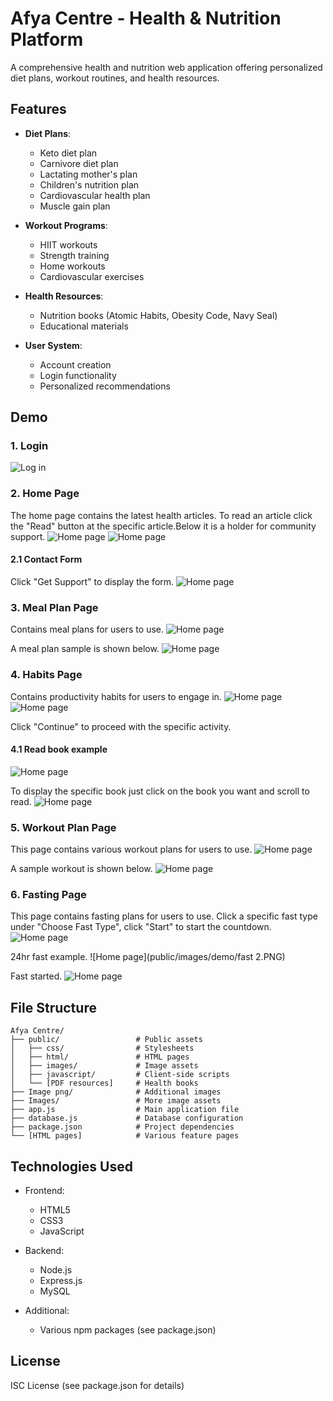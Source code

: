 # Afya Centre - Health & Nutrition Platform

A comprehensive health and nutrition web application offering personalized diet plans, workout routines, and health resources.

## Features

- **Diet Plans**:
  - Keto diet plan
  - Carnivore diet plan
  - Lactating mother's plan
  - Children's nutrition plan
  - Cardiovascular health plan
  - Muscle gain plan

- **Workout Programs**:
  - HIIT workouts
  - Strength training
  - Home workouts
  - Cardiovascular exercises

- **Health Resources**:
  - Nutrition books (Atomic Habits, Obesity Code, Navy Seal)
  - Educational materials

- **User System**:
  - Account creation
  - Login functionality
  - Personalized recommendations

## Demo

### 1. Login
![Log in](public/images/demo/login.PNG)

### 2. Home Page
The home page contains the latest health articles. To read an article click the "Read" button at the specific article.Below it is a holder for community support.
![Home page](public/images/demo/home.PNG)
![Home page](public/images/demo/home2.PNG)

#### 2.1 Contact Form
Click "Get Support" to display the form.
![Home page](public/images/demo/contact.PNG)

### 3. Meal Plan Page
Contains meal plans for users to use.
![Home page](public/images/demo/meal.PNG)

A meal plan sample is shown below.
![Home page](public/images/demo/meal-sample.PNG)

### 4. Habits Page
Contains productivity habits for users to engage in.
![Home page](public/images/demo/habit.PNG)
![Home page](public/images/demo/habit2.PNG)

Click "Continue" to proceed with the specific activity.

#### 4.1 Read book example
![Home page](public/images/demo/book.PNG)

To display the specific book just click on the book you want and scroll to read.
![Home page](public/images/demo/book2.PNG)

### 5. Workout Plan Page
This page contains various workout plans for users to use.
![Home page](public/images/demo/workout.PNG)

A sample workout is shown below.
![Home page](public/images/demo/work-samp.PNG)

### 6. Fasting Page
This page contains fasting plans for users to use. Click a specific fast type under "Choose Fast Type", click "Start" to start the countdown.
![Home page](public/images/demo/fast.PNG)

24hr fast example.
![Home page](public/images/demo/fast 2.PNG)

Fast started.
![Home page](public/images/demo/fast3.PNG)


## File Structure

```
Afya Centre/
├── public/                 # Public assets
│   ├── css/                # Stylesheets
│   ├── html/               # HTML pages
│   ├── images/             # Image assets
│   ├── javascript/         # Client-side scripts
│   └── [PDF resources]     # Health books
├── Image png/              # Additional images
├── Images/                 # More image assets
├── app.js                  # Main application file
├── database.js             # Database configuration
├── package.json            # Project dependencies
└── [HTML pages]            # Various feature pages
```

## Technologies Used

- Frontend:
  - HTML5
  - CSS3
  - JavaScript

- Backend:
  - Node.js
  - Express.js
  - MySQL

- Additional:
  - Various npm packages (see package.json)

## License

ISC License (see package.json for details)
